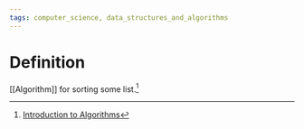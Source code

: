 ```yaml
---
tags: computer_science, data_structures_and_algorithms
---
```


# Definition

[[Algorithm]] for sorting some list.[^1]

[^1]: [Introduction to Algorithms](zotero://open-pdf/library/items/X422WTMW?page=28)